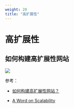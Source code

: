 ```yaml
---
weight: 20
title: "高扩展性"
---
```


# 高扩展性

## 如何构建高扩展性网站

![](https://cdn.jsdelivr.net/gh/ikingye/imagehost/picgo/20200604235231.png)

参考：

- [如何构建高扩展性网站？](https://cloud.tencent.com/developer/article/1022629)

* [A Word on Scalability](https://www.allthingsdistributed.com/2006/03/a_word_on_scalability.html)
